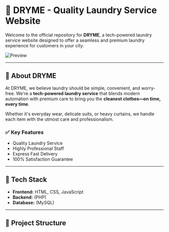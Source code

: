 # 🧺 DRYME - Quality Laundry Service Website

Welcome to the official repository for **DRYME**, a tech-powered laundry service website designed to offer a seamless and premium laundry experience for customers in your city.

![Preview](path/to/Preview.png)

---

## 🌟 About DRYME

At DRYME, we believe laundry should be simple, convenient, and worry-free. We're a **tech-powered laundry service** that blends modern automation with premium care to bring you the **cleanest clothes—on time, every time**.

Whether it's everyday wear, delicate suits, or heavy curtains, we handle each item with the utmost care and professionalism.

### ✅ Key Features
- Quality Laundry Service
- Highly Professional Staff
- Express Fast Delivery
- 100% Satisfaction Guarantee

---

## 🚀 Tech Stack

- **Frontend:** HTML, CSS, JavaScript
- **Backend:** (PHP)
- **Database:** (MySQL)

---

## 📂 Project Structure

